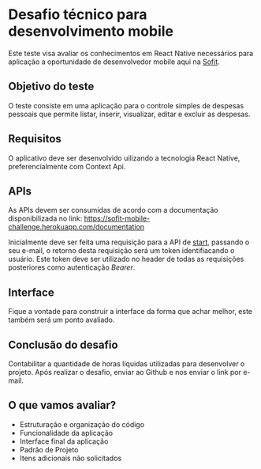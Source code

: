 # Desafio técnico para desenvolvimento mobile

Este teste visa avaliar os conhecimentos em React Native necessários para aplicação a oportunidade de desenvolvedor mobile aqui na [Sofit](https://sofit4.com.br).

## Objetivo do teste

O teste consiste em uma aplicação para o controle simples de despesas pessoais que permite listar, inserir, visualizar, editar e excluir as despesas.

## Requisitos

O aplicativo deve ser desenvolvido uilizando a tecnologia React Native, preferencialmente com Context Api.

## APIs

As APIs devem ser consumidas de acordo com a documentação disponibilizada no link: https://sofit-mobile-challenge.herokuapp.com/documentation

Inicialmente deve ser feita uma requisição para a API de [start](https://sofit-mobile-challenge.herokuapp.com/documentation#/start/getStartEmail), passando o seu e-mail, o retorno desta requisição será um token identifiacando o usuário. Este token deve ser utilizado no header de todas as requisições posteriores como autenticação _Bearer_.

## Interface

Fique a vontade para construir a interface da forma que achar melhor, este também será um ponto avaliado.

## Conclusão do desafio

Contabilitar a quantidade de horas líquidas utilizadas para desenvolver o projeto.
Após realizar o desafio, enviar ao Github e nos enviar o link por e-mail.

## O que vamos avaliar?

- Estruturação e organização do código
- Funcionalidade da aplicação
- Interface final da aplicação
- Padrão de Projeto
- Itens adicionais não solicitados